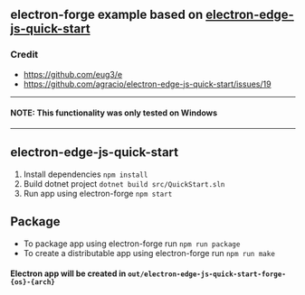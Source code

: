 ## electron-forge example based on [electron-edge-js-quick-start](https://github.com/agracio/electron-edge-js-quick-start)

### Credit 
- https://github.com/eug3/e  
- https://github.com/agracio/electron-edge-js-quick-start/issues/19

------------------
#### NOTE: This functionality was only tested on Windows
------------------

## electron-edge-js-quick-start

1. Install dependencies `npm install`
2. Build dotnet project `dotnet build src/QuickStart.sln`
3. Run app using electron-forge `npm start`

## Package
* To package app using electron-forge run `npm run package`
* To create a distributable app using electron-forge run `npm run make`

#### Electron app will be created in `out/electron-edge-js-quick-start-forge-{os}-{arch}`










